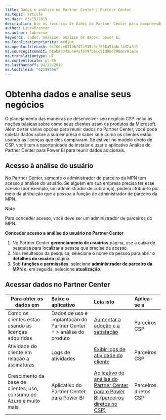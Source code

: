 ```yaml
---
title: Dados e análise no Partner Center | Partner Center
ms.topic: article
ms.date: 03/15/2019
description: Use os recursos de dados no Partner Center para compreender melhor sua empresa.
author: LauraBrenner
ms.author: labrenne
keywords: dados, análise, análise de dados, power bi
ms.localizationpriority: medium
ms.openlocfilehash: 9c706ce831b6f47a939c6cf958a91abcfad2afd5
ms.sourcegitcommit: b1ab80345b4e4af649fb8cc51d96d798e0791ade
ms.translationtype: HT
ms.contentlocale: pt-BR
ms.lasthandoff: 04/23/2019
ms.locfileid: "62135596"
---
```

# <a name="get-data-and-analyze-your-business"></a>Obtenha dados e analise seus negócios 

O planejamento das maneiras de desenvolver seu negócio CSP inclui as noções básicas sobre como seus clientes usam os produtos da Microsoft. Além de ter várias opções para reunir dados no Partner Center, você pode coletar dados sobre a sua empresa e saber se e como os clientes estão usando as licenças que eles compraram. Se estiver no modelo direto de CSP, você tem a oportunidade de instalar e usar o aplicativo Análise do Partner Center para Power BI para reunir dados adicionais.

## <a name="access-to-user-analytics"></a>Acesso à análise do usuário

No Partner Center, somente o administrador de parceiro da MPN tem acesso a análise do usuário. Se alguém em sua empresa precisa ter esse acesso (por exemplo, um administrador de cobrança), podem atribuí-lo por meio da atribuição que a pessoa a função de administrador de parceiro da MPN.

>[!NOTE] 
>Para conceder acesso, você deve ser um administrador de parceiros do MPN.

**Conceder acesso a análise do usuário no Partner Center** 

1.  No Partner Center **gerenciamento de usuários** página, use a caixa de pesquisa para localizar a pessoa que precise de acesso.
2.  Nos resultados da pesquisa, selecione o nome da pessoa para abrir o **detalhes do usuário** página.
3.  Sob **funções e permissões**, selecione **administrador de parceiro da MPN** e, em seguida, selecione **atualização**.

 
## <a name="access-data-in-partner-center"></a>Acessar dados no Partner Center

|**Para obter os dados em**   |**Baixe o aplicativo**   |**Leia isto**   | **Aplica-se a**    |
|---------------------|:-----------------------|:---------------|:--------------|
|Como os clientes estão usando as licenças adquiridas   |Dados de uso e implantação do Partner Center = > análise do produto   |[Aumentar a adoção e a satisfação](increasing-adoption-and-satisfaction.md)|Parceiros CSP|
|Atividade do cliente em relação a assinaturas   |Logs de atividades   |[Exibir logs de atividade do cliente](activity-logs.md)|Parceiros CSP   |
|Crescimento da base de clientes, uso, consumo do Azure e muito mais   |Aplicativo do Partner Center para Power BI   |[Aplicativo de análise do Partner Center para o Power BI (parceiros diretos no CSP)](power-bi-app-for-direct-partners.md)|Parceiros diretos CSP|







